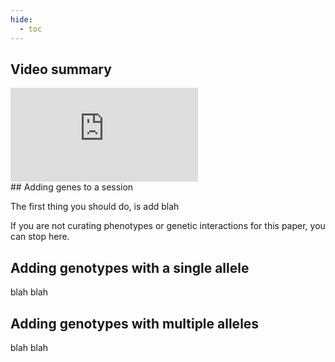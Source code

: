 ```yaml
---
hide:
  - toc
---
```

## Video summary

<div class="video-sizer">
    <div class="video-wrapper">
    <iframe src="https://www.youtube.com/embed/KY7ev8IEG00" frameborder="0" allowfullscreen></iframe>
    </div>
</div>
## Adding genes to a session

The first thing you should do, is add blah

If you are not curating phenotypes or genetic interactions for this paper, you can stop here.

## Adding genotypes with a single allele

blah blah

## Adding genotypes with multiple alleles

blah blah
